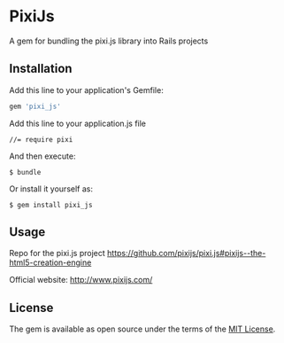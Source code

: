 # PixiJs

A gem for bundling the pixi.js library into Rails projects

## Installation

Add this line to your application's Gemfile:

```ruby
gem 'pixi_js'
```

Add this line to your application.js file

    //= require pixi

And then execute:

    $ bundle

Or install it yourself as:

    $ gem install pixi_js

## Usage

Repo for the pixi.js project https://github.com/pixijs/pixi.js#pixijs--the-html5-creation-engine

Official website: http://www.pixijs.com/

## License

The gem is available as open source under the terms of the [MIT License](https://opensource.org/licenses/MIT).
